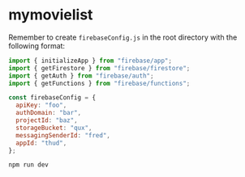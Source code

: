 # mymovielist

Remember to create `firebaseConfig.js` in the root directory with the following format:


```js
import { initializeApp } from "firebase/app";
import { getFirestore } from "firebase/firestore";
import { getAuth } from "firebase/auth";
import { getFunctions } from "firebase/functions";

const firebaseConfig = {
  apiKey: "foo",
  authDomain: "bar",
  projectId: "baz",
  storageBucket: "qux",
  messagingSenderId: "fred",
  appId: "thud",
};
```

```sh
npm run dev
```
